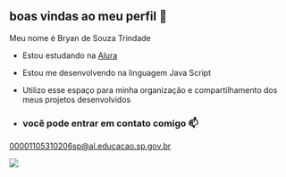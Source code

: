 ## boas vindas ao meu perfil 💙

Meu nome é Bryan de Souza Trindade 

- Estou estudando na [Alura](https://www.alura.com.br)
- Estou me desenvolvendo na linguagem Java Script
- Utilizo esse espaço para minha organização e compartilhamento dos meus projetos desenvolvidos

- ### você pode entrar em contato comigo 📫

00001105310206sp@al.educacao.sp.gov.br 


![](https://tenor.com/916o.gif)

